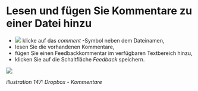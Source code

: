 # Lesen und fügen Sie Kommentare zu einer Datei hinzu

* ![](../../.gitbook/assets/graphics275.png) klicke auf das _comment_ -Symbol neben dem Dateinamen,
* lesen Sie die vorhandenen Kommentare,
* fügen Sie einen Feedbackkommentar im verfügbaren Textbereich hinzu,
* klicken Sie auf die Schaltfläche _Feedback_ speichern.

![](../../.gitbook/assets/images211.png)

_illustration 147: Dropbox - Kommentare_

